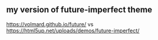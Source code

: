 ## my version of future-imperfect theme 
https://volmard.github.io/future/  vs https://html5up.net/uploads/demos/future-imperfect/

